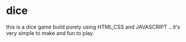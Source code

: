 # dice
this is a dice game build purely using HTML,CSS and JAVASCRIPT ..  it's very simple to make and fun to play.
